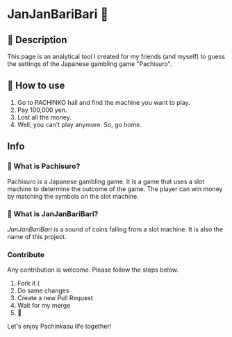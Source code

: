 # JanJanBariBari 🤡

## 📝 Description

This page is an analytical tool I created for my friends (and myself) to guess the settings of the Japanese gambling game "Pachisuro".

## 📝 How to use

1. Go to PACHINKO hall and find the machine you want to play.
2. Pay 100,000 yen.
3. Lost all the money.
4. Well, you can't play anymore. So, go home.

## Info

### 📝 What is Pachisuro?

Pachisuro is a Japanese gambling game. It is a game that uses a slot machine to determine the outcome of the game. The player can win money by matching the symbols on the slot machine.

### 📝 What is JanJanBariBari?

_JanJanBariBari_ is a sound of coins falling from a slot machine. It is also the name of this project.

### Contribute

Any contribution is welcome. Please follow the steps below.

1. Fork it (
2. Do same changes
3. Create a new Pull Request
4. Wait for my merge
5. 🤡

Let's enjoy Pachinkasu life together!